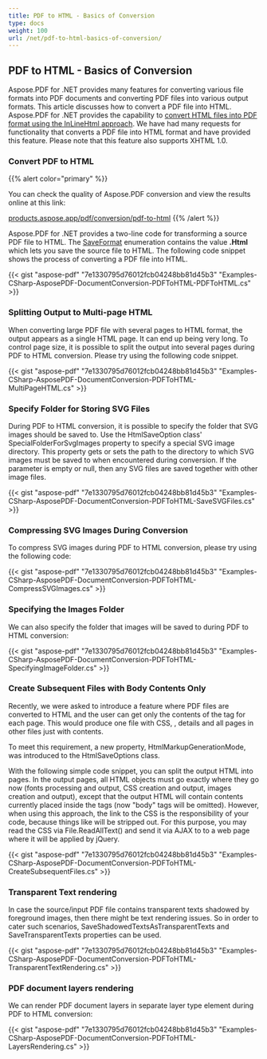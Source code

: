 ```yaml
---
title: PDF to HTML - Basics of Conversion
type: docs
weight: 100
url: /net/pdf-to-html-basics-of-conversion/
---
```


## **PDF to HTML - Basics of Conversion**
Aspose.PDF for .NET provides many features for converting various file formats into PDF documents and converting PDF files into various output formats. This article discusses how to convert a PDF file into HTML. Aspose.PDF for .NET provides the capability to [convert HTML files into PDF format using the InLineHtml approach](). We have had many requests for functionality that converts a PDF file into HTML format and have provided this feature. Please note that this feature also supports XHTML 1.0.
### **Convert PDF to HTML**
{{% alert color="primary" %}} 

You can check the quality of Aspose.PDF conversion and view the results online at this link:

[products.aspose.app/pdf/conversion/pdf-to-html](https://products.aspose.app/pdf/conversion/pdf-to-html) {{% /alert %}} 

Aspose.PDF for .NET provides a two-line code for transforming a source PDF file to HTML. The [SaveFormat](https://apireference.aspose.com/net/pdf/aspose.pdf/saveformat) enumeration contains the value **.Html** which lets you save the source file to HTML. The following code snippet shows the process of converting a PDF file into HTML.

{{< gist "aspose-pdf" "7e1330795d76012fcb04248bb81d45b3" "Examples-CSharp-AsposePDF-DocumentConversion-PDFToHTML-PDFToHTML.cs" >}}
### **Splitting Output to Multi-page HTML**
When converting large PDF file with several pages to HTML format, the output appears as a single HTML page. It can end up being very long. To control page size, it is possible to split the output into several pages during PDF to HTML conversion. Please try using the following code snippet.

{{< gist "aspose-pdf" "7e1330795d76012fcb04248bb81d45b3" "Examples-CSharp-AsposePDF-DocumentConversion-PDFToHTML-MultiPageHTML.cs" >}}
### **Specify Folder for Storing SVG Files**
During PDF to HTML conversion, it is possible to specify the folder that SVG images should be saved to. Use the HtmlSaveOption class' SpecialFolderForSvgImages property to specify a special SVG image directory. This property gets or sets the path to the directory to which SVG images must be saved to when encountered during conversion. If the parameter is empty or null, then any SVG files are saved together with other image files.

{{< gist "aspose-pdf" "7e1330795d76012fcb04248bb81d45b3" "Examples-CSharp-AsposePDF-DocumentConversion-PDFToHTML-SaveSVGFiles.cs" >}}
### **Compressing SVG Images During Conversion**
To compress SVG images during PDF to HTML conversion, please try using the following code:

{{< gist "aspose-pdf" "7e1330795d76012fcb04248bb81d45b3" "Examples-CSharp-AsposePDF-DocumentConversion-PDFToHTML-CompressSVGImages.cs" >}}
### **Specifying the Images Folder**
We can also specify the folder that images will be saved to during PDF to HTML conversion:

{{< gist "aspose-pdf" "7e1330795d76012fcb04248bb81d45b3" "Examples-CSharp-AsposePDF-DocumentConversion-PDFToHTML-SpecifyingImageFolder.cs" >}}
### **Create Subsequent Files with Body Contents Only**
Recently, we were asked to introduce a feature where PDF files are converted to HTML and the user can get only the contents of the <body> tag for each page. This would produce one file with CSS, <html>, <head> details and all pages in other files just with <body> contents.

To meet this requirement, a new property, HtmlMarkupGenerationMode, was introduced to the HtmlSaveOptions class.

With the following simple code snippet, you can split the output HTML into pages. In the output pages, all HTML objects must go exactly where they go now (fonts processing and output, CSS creation and output, images creation and output), except that the output HTML will contain contents currently placed inside the <body></body> tags (now "body" tags will be omitted). However, when using this approach, the link to the CSS is the responsibility of your code, because things like <link rel="stylesheet" type="text/css" href="35951_7_Csses\css_style.css" /> will be stripped out. For this purpose, you may read the CSS via File.ReadAllText() and send it via AJAX to to a web page where it will be applied by jQuery.

{{< gist "aspose-pdf" "7e1330795d76012fcb04248bb81d45b3" "Examples-CSharp-AsposePDF-DocumentConversion-PDFToHTML-CreateSubsequentFiles.cs" >}}
### **Transparent Text rendering**
In case the source/input PDF file contains transparent texts shadowed by foreground images, then there might be text rendering issues. So in order to cater such scenarios, SaveShadowedTextsAsTransparentTexts and SaveTransparentTexts properties can be used.

{{< gist "aspose-pdf" "7e1330795d76012fcb04248bb81d45b3" "Examples-CSharp-AsposePDF-DocumentConversion-PDFToHTML-TransparentTextRendering.cs" >}}
### **PDF document layers rendering**
We can render PDF document layers in separate layer type element during PDF to HTML conversion:

{{< gist "aspose-pdf" "7e1330795d76012fcb04248bb81d45b3" "Examples-CSharp-AsposePDF-DocumentConversion-PDFToHTML-LayersRendering.cs" >}}
